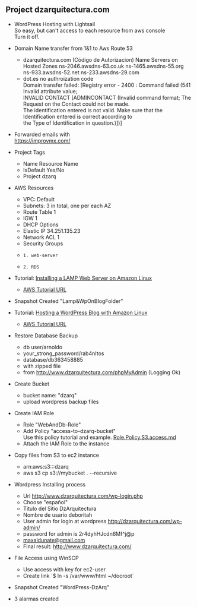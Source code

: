 ## Project dzarquitectura.com

* WordPress Hosting with Lightsail  
  So easy, but can't access to each resource from aws console  
  Turn it off.  
   
* Domain Name transfer from 1&1 to Aws Route 53
  - dzarquitectura.com  (Código de Autorizacion)
    Name Servers on Hosted Zones
    ns-2046.awsdns-63.co.uk
    ns-1465.awsdns-55.org
    ns-933.awsdns-52.net
    ns-233.awsdns-29.com
  - dot.es no authroization code   
    Domain transfer failed: [Registry error - 2400 : Command failed (541 Invalid attribute value;   
    INVALID CONTACT [ADMINCONTACT (Invalid command format; The Request on the Contact could not be made.   
    The identification entered is not valid. Make sure that the Identification entered is correct according to  
    the Type of Identification in question.)])]

* Forwarded emails with  
  https://improvmx.com/

* Project Tags
  - Name		Resource Name
  - IsDefault	Yes/No
  - Project		dzarq

* AWS Resources
  - VPC: Default
  - Subnets: 3 in total, one per each AZ
  - Route Table 1
  - IGW 1
  - DHCP Options
  - Elastic IP 34.251.135.23
  - Network ACL 1 
  - Security Groups
  - 	1. web-server
  - 	2. RDS
	

* Tutorial: [Installing a LAMP Web Server on Amazon Linux](Tutorial.%20Installing%20a%20LAMP%20Web%20Server%20on%20Amazon%20Linux.md)
  - [AWS Tutorial URL](http://docs.aws.amazon.com/AWSEC2/latest/UserGuide/install-LAMP.html)

* Snapshot Created "Lamp&WpOnBlogFolder"
	
* Tutorial: [Hosting a WordPress Blog with Amazon Linux](Tutorial.%20Hosting%20a%20WordPress%20Blog%20with%20Amazon%20Linux.md)
  - [AWS Tutorial URL](http://docs.aws.amazon.com/AWSEC2/latest/UserGuide/hosting-wordpress.html)

* Restore Database Backup
  - db user/arnoldo
  - your_strong_password/rab4nItos
  - database/db363458885
  - with zipped file
  - from http://www.dzarquitectura.com/phpMyAdmin  (Logging Ok)
  
* Create Bucket
  - bucket name: "dzarq"
  - upload wordpress backup files
 
* Create IAM Role
  - Role "WebAndDb-Role"
  - Add Policy "access-to-dzarq-bucket"  
    Use this policy tutorial and example. [Role.Policy.S3.access.md](Role.Policy.S3.access.md)  
  - Attach the IAM Role to the instance

* Copy files from S3 to ec2 instance
  - arn:aws:s3:::dzarq
  - aws s3 cp s3://mybucket . --recursive

* Wordpress Installing process
  - Url http://www.dzarquitectura.com/wp-login.php
  - Choose "español"
  - Titulo del Sitio DzArquitectura
  - Nombre de usario deboritah
  - User admin for login at wordpress http://dzarquitectura.com/wp-admin/
  - password for admin is 2r4dyhHJcdn6Mf^j@p
  - maxaldunate@gmail.com
  - Final result: http://www.dzarquitectura.com/

* File Access using WinSCP
  - Use access with key for ec2-user
  - Create link ´$ ln -s /var/www/html ~/docroot´
 
* Snapshot Created "WordPress-DzArq"

* 3 alarmas created
